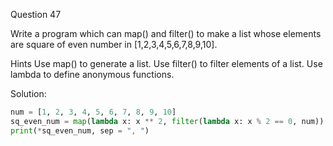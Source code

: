 Question 47

Write a program which can map() and filter() to make a list whose elements are square of 
even number in [1,2,3,4,5,6,7,8,9,10].

Hints Use map() to generate a list. Use filter() to filter elements of a list. Use lambda to define anonymous functions.

Solution:

```python
num = [1, 2, 3, 4, 5, 6, 7, 8, 9, 10]
sq_even_num = map(lambda x: x ** 2, filter(lambda x: x % 2 == 0, num))
print(*sq_even_num, sep = ", ")
```
